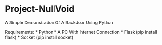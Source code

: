 # Project-NullVoid
A Simple Demonstration Of A Backdoor Using Python

Requirements:
              * Python
              * A PC With Internet Connection
              * Flask (pip install flask)
              * Socket (pip install socket)
              
